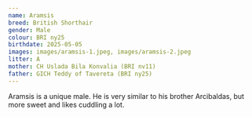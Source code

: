 ```yaml
---
name: Aramsis
breed: British Shorthair
gender: Male
colour: BRI ny25
birthdate: 2025-05-05
images: images/aramsis-1.jpeg, images/aramsis-2.jpeg
litter: A
mother: CH Uslada Bila Konvalia (BRI nv11)
father: GICH Teddy of Tavereta (BRI ny25)
---
```


Aramsis is a unique male. He is very similar to his brother Arcibaldas, but more sweet and likes cuddling a lot.
